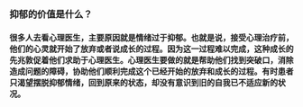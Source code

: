 ### 抑郁的价值是什么？
####  很多人去看心理医生，主要原因就是情绪过于抑郁。也就是说，接受心理治疗前，他们的心灵就开始了放弃或者说成长的过程。因为这一过程难以完成，这种成长的先兆敦促着他们求助于心理医生。心理医生要做的就是帮助他们找到突破口，消除造成问题的障碍，协助他们顺利完成这个已经开始的放弃和成长的过程。有时患者只渴望摆脱抑郁情绪，回到原来的状态，却没有意识到旧的自我已不适应新的状况。
